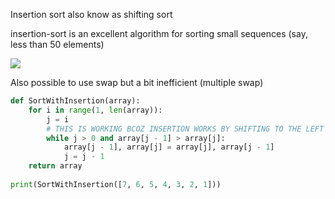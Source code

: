Insertion sort also know as shifting sort  
  
insertion-sort is an excellent algorithm for sorting small sequences (say, less than 50 elements) 

![](https://media.geeksforgeeks.org/wp-content/uploads/insertion_sort-recursion.png)
  
Also possible to use swap but a bit inefficient (multiple swap) 

```python
def SortWithInsertion(array):
	for i in range(1, len(array)):
		j = i
		# THIS IS WORKING BCOZ INSERTION WORKS BY SHIFTING TO THE LEFT <-----
		while j > 0 and array[j - 1] > array[j]:
			array[j - 1], array[j] = array[j], array[j - 1]
			j = j - 1
	return array
		
print(SortWithInsertion([7, 6, 5, 4, 3, 2, 1]))
```
